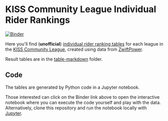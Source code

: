 # KISS Community League Individual Rider Rankings

[![Binder](https://mybinder.org/badge_logo.svg)](https://mybinder.org/v2/gh/h4l/kiss-community-league-rider-ranks/master?filepath=kcl-rankings.ipynb)

Here you'll find (**unofficial**) 
[individual rider ranking tables](table-markdown) for each league in the 
[KISS Community League](https://zwift.com/news/11908-announcing-the-kiss-league), 
created using data from [ZwiftPower](https://zwiftpower.com).

Result tables are in the [table-markdown](table-markdown) folder.

## Code

The tables are generated by Python code in a Jupyter notebook.

Those interested can click on the Binder link above to open the interactive
notebook where you can execute the code yourself and play with the
data. Alternatively, clone this repository and run the notebook locally with 
[Jupyter](https://jupyter.org/).
